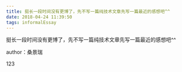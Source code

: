 ```yaml
---
title: 挺长一段时间没有更博了，先不写一篇纯技术文章先写一篇最近的感想吧^^
date: 2018-04-24 11:39:50
tags: informalEssay
---
```


挺长一段时间没有更博了，先不写一篇纯技术文章先写一篇最近的感想吧^^

author：桑景瑞

123
<!-- more -->
